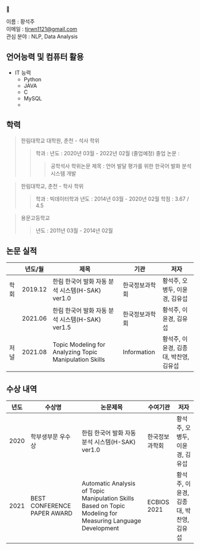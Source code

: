 <!--
**SeokJu-Git/SeokJu-Git** is a ✨ _special_ ✨ repository because its `README.md` (this file) appears on your GitHub profile.
> 
- 🔭 I’m currently working on ...
- 🌱 I’m currently learning ...
- 👯 I’m looking to collaborate on ...
- 🤔 I’m looking for help with ...
- 💬 Ask me about ...
- 📫 How to reach me: ...
- 😄 Pronouns: ...
- ⚡ Fun fact: ...
-->
🌱

이름 : 황석주  
이메일 : tjrwn1121@gmail.com  
관심 분야 : NLP, Data Analysis

## 언어능력 및 컴퓨터 활용
- IT 능력
    - Python
    - JAVA
    - C
    - MySQL
    - 

## 학력
> 한림대학교 대학원, 춘천 - 석사 학위
> > 학과 : 
> > 년도 : 2020년 03월 - 2022년 02월 (졸업예정)
> > 졸업 논문 :
> > > 공학석사 학위논문 
> > > 제목 : 언어 발달 평가를 위한 한국어 발화 분석 시스템 개발

> 한림대학교, 춘천 - 학사 학위
> > 학과 : 빅데이터학과
> > 년도 : 2014년 03월 - 2020년 02월
> > 학점 : 3.67 / 4.5

> 용문고등학교
> >년도 : 2011년 03월 - 2014년 02월

## 논문 실적
|| 년도/월 | 제목 | 기관 | 저자 | 
| ------ | ------ | ------ | ------ | ------ |
| 학회 | 2019.12 | 한림 한국어 발화 자동 분석 시스템(H-SAK) ver1.0 | 한국정보과학회 | 황석주, 오병두, 이윤경, 김유섭 |
|| 2021.06 | 한림 한국어 발화 자동 분석 시스템(H-SAK) ver1.5 | 한국정보과학회 | 황석주, 이윤경, 김유섭 |
| 저널 | 2021.08 | Topic Modeling for Analyzing Topic Manipulation Skills | Information | 황석주, 이윤경, 김종대, 박찬영, 김유섭 |

## 수상 내역
| 년도 | 수상명 | 논문제목 | 수여기관 | 저자 | 
| ------ | ------ | ------ | ------ | ------ |
| 2020 | 학부생부문 우수상 | 한림 한국어 발화 자동 분석 시스템(H-SAK) ver1.0 | 한국정보과학회 | 황석주, 오병두, 이윤경, 김유섭 |
| 2021 | BEST CONFERENCE PAPER AWARD | Automatic Analysis of Topic Manipulation Skills Based on Topic Modeling for Measuring Language Development | ECBIOS 2021 | 황석주, 이윤경, 김종대, 박찬영, 김유섭 |
